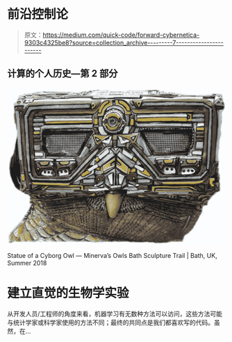# 前沿控制论

> 原文：<https://medium.com/quick-code/forward-cybernetica-9303c4325be8?source=collection_archive---------7----------------------->

## 计算的个人历史—第 2 部分

![](img/4c45de4effab04d60bd32e7a4467e583.png)

Statue of a Cyborg Owl — Minerva’s Owls Bath Sculpture Trail | Bath, UK, Summer 2018

# 建立直觉的生物学实验

从开发人员/工程师的角度来看，机器学习有无数种方法可以访问，这些方法可能与统计学家或科学家使用的方法不同；最终的共同点是我们都喜欢写的代码。虽然，在…